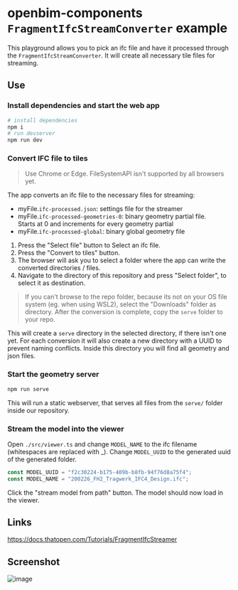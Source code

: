 # openbim-components `FragmentIfcStreamConverter` example

This playground allows you to pick an ifc file and have it processed through the `FragmentIfcStreamConverter`. It will create all necessary tile files for streaming.

## Use

### Install dependencies and start the web app

```bash
# install dependencies
npm i
# run devserver
npm run dev
```

### Convert IFC file to tiles

> Use Chrome or Edge. FileSystemAPI isn't supported by all browsers yet.

The app converts an ifc file to the necessary files for streaming:

- myFile.`ifc-processed.json`: settings file for the streamer
- myFile.`ifc-processed-geometries-0`: binary geometry partial file.    
  Starts at 0 and increments for every geometry partial
- myFile.`ifc-processed-global`: binary global geometry file

1. Press the "Select file" button to Select an ifc file.
2. Press the "Convert to tiles" button.
3. The browser will ask you to select a folder where the app can write the converted directories / files.
4. Navigate to the directory of this repository and press "Select folder", to select it as destination.

> If you can't browse to the repo folder, because its not on your OS file system (eg. when using WSL2), select the "Downloads" folder as directory. After the conversion is complete, copy the `serve` folder to your repo.

This will create a `serve` directory in the selected directory, if there isn't one yet. For each conversion it will also create a new directory with a UUID to prevent naming conflicts. Inside this directory you will find all geometry and json files.

### Start the geometry server

```bash
npm run serve
```

This will run a static webserver, that serves all files from the `serve/` folder inside our repository.

### Stream the model into the viewer

Open `./src/viewer.ts` and change `MODEL_NAME` to the ifc filename (whitespaces are replaced with _). Change `MODEL_UUID` to the generated uuid of the generated folder.

```ts
const MODEL_UUID = "f2c30224-b175-409b-b8fb-94f76d8a75f4";
const MODEL_NAME = "200226_FH2_Tragwerk_IFC4_Design.ifc";
```

Click the "stream model from path" button. The model should now load in the viewer.

## Links

https://docs.thatopen.com/Tutorials/FragmentIfcStreamer

## Screenshot

![image](https://github.com/kitsunekyo/openbim-ifc-playground/assets/8297816/d1fc7a01-938b-449d-9b2a-902cee3bd761)

